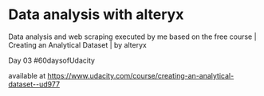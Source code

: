 # Data analysis with alteryx
Data analysis and web scraping executed by me based on the free course | Creating an Analytical Dataset | by alteryx

Day 03 #60daysofUdacity

available at
https://www.udacity.com/course/creating-an-analytical-dataset--ud977
